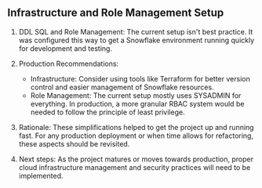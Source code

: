 ## Infrastructure and Role Management Setup

1. DDL SQL and Role Management: The current setup isn't best practice. It was configured this way to get a Snowflake environment running quickly for development and testing.

2. Production Recommendations:
   - Infrastructure: Consider using tools like Terraform for better version control and easier management of Snowflake resources.
   - Role Management: The current setup mostly uses SYSADMIN for everything. In production, a more granular RBAC system would be needed to follow the principle of least privilege.

3. Rationale: These simplifications helped to get the project up and running fast. For any production deployment or when time allows for refactoring, these aspects should be revisited.

4. Next steps: As the project matures or moves towards production, proper cloud infrastructure management and security practices will need to be implemented.
